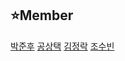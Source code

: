 

## ⭐Member 

[박준후](https://github.com/ppeper)
[공상택](https://github.com/qwqeqrqwqeqr)
[김정락](https://github.com/jlal1226)
[조수빈](https://github.com/Sxbxn)

<!--

**Here are some ideas to get you started:**

🙋‍♀️ A short introduction - what is your organization all about?
🌈 Contribution guidelines - how can the community get involved?
👩‍💻 Useful resources - where can the community find your docs? Is there anything else the community should know?
🍿 Fun facts - what does your team eat for breakfast?
🧙 Remember, you can do mighty things with the power of [Markdown](https://docs.github.com/github/writing-on-github/getting-started-with-writing-and-formatting-on-github/basic-writing-and-formatting-syntax)
-->
